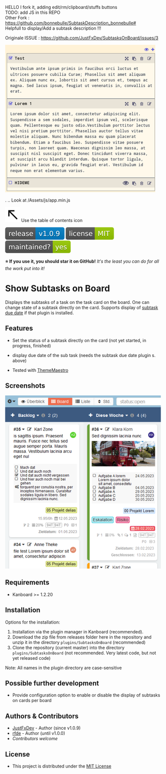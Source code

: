 HELLO I fork it, adding edit/rm/clipboard/stuffs buttons   
TODO: add JS in this REPO   
Other Fork : https://github.com/bonnebulle/SubtaskDescription_bonnebulle#   
Helpfull to display/Add a subtask description !!!   

Originale ISSUE : https://github.com/JustFxDev/SubtasksOnBoard/issues/3

![fork_preview.png](fork_preview.png)

. .. Look at /Assets/js/app.min.js

![north_west](./Assets/images/north_west.svg) Use the table of contents icon

[![version](./Assets/images/version.svg)](https://github.com/JustFxDev/SubtasksOnBoard/releases) [![license](./Assets/images/license.svg)](https://github.com/JustFxDev/SubtasksOnBoard/blob/main/LICENSE) [![maintainedyes](./Assets/images/maintained.svg)](https://github.com/JustFxDev/SubtasksOnBoard/graphs/contributors)

**:star: If you use it, you should star it on GitHub!** *It's the least you can do for all the work put into it!*


# Show Subtasks on Board

Displays the subtasks of a task on the task card on the board. One can change state of a subtask directly on the card. Supports display of [subtask due date](https://github.com/eSkiSo/Subtaskdate) if that plugin is installed.

## Features

- Set the status of a subtask directly on the card (not yet started, in progress, finished)

- display due date of the sub task (needs the subtask due date plugin s. above)

- Tested with [ThemeMaestro](https://github.com/JustFxDev/ThemeMaestro)

## Screenshots

![](./Assets/images/screenshot.png)

Requirements
------------

- Kanboard >= 1.2.20

## Installation

Options for the installation:

1. Installation via the plugin manager in Kanboard (recommended).
2. Download the zip file from releases folder here in the repository and unzip it in the directory `plugins/SubtasksOnBoard` (recommended)
3. Clone the repository (current master) into the directory `plugins/SubtasksOnBoard` (not recommended. Very latest code, but not yet released code)

Note: All names in the plugin directory are case-sensitive

## Possible further development

- Provide configuration option to enable or disable the display of subtasks on cards per board

## Authors & Contributors
- [JustFxDev](https://github.com/JustFxDev/) - Author (since v1.0.9)
- [rfde](https://github.com/rfde) - Author (until v1.0.0)
- _Contributors welcome_

## License
- This project is distributed under the [MIT License](../main/LICENSE "Read The MIT license")
